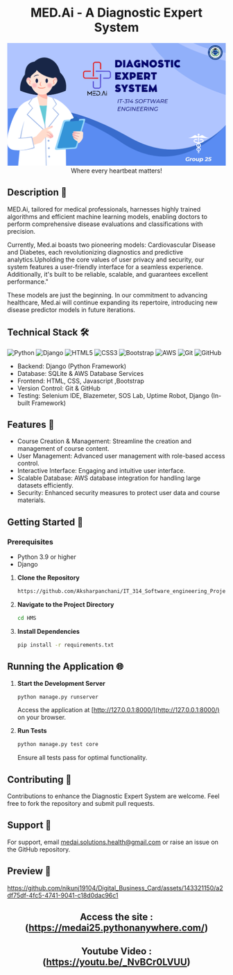<div align="center">
   
# MED.Ai - A Diagnostic Expert System
![2](https://github.com/techman0256/Data_Mining_CP2/blob/main/NVIDIA_Share_YkPau5OlhE.png)
Where every heartbeat matters!

</div>

## Description 📝

MED.Ai, tailored for medical professionals, harnesses highly trained algorithms and efficient machine learning models, enabling doctors to perform comprehensive disease evaluations and classifications with precision.

Currently, Med.ai boasts two pioneering models: Cardiovascular Disease and Diabetes, each revolutionizing diagnostics and predictive analytics.Upholding the core values of user privacy and security, our system features a user-friendly interface for a seamless experience. Additionally, it's built to be reliable, scalable, and guarantees excellent performance."

These models are just the beginning. In our commitment to advancing healthcare, Med.ai will continue expanding its repertoire, introducing new disease predictor models in future iterations.

## Technical Stack 🛠️

![Python](https://img.shields.io/badge/python-v3.6+-blue.svg)
![Django](https://img.shields.io/badge/django-v3.x-green.svg)
![HTML5](https://img.shields.io/badge/html5-%23E34F26.svg?&style=for-the-badge&logo=html5&logoColor=white)
![CSS3](https://img.shields.io/badge/css3-%231572B6.svg?&style=for-the-badge&logo=css3&logoColor=white)
![Bootstrap](https://img.shields.io/badge/bootstrap-%23563D7C.svg?&style=for-the-badge&logo=bootstrap&logoColor=white)
![AWS](https://img.shields.io/badge/aws-%23FF9900.svg?&style=for-the-badge&logo=amazon-aws&logoColor=white)
![Git](https://img.shields.io/badge/git-%23F05033.svg?&style=for-the-badge&logo=git&logoColor=white)
![GitHub](https://img.shields.io/badge/github-%23121011.svg?&style=for-the-badge&logo=github&logoColor=white)


- Backend: Django (Python Framework)
- Database: SQLite & AWS Database Services
- Frontend: HTML, CSS, Javascript ,Bootstrap 
- Version Control: Git & GitHub
- Testing: Selenium IDE, Blazemeter, SOS Lab, Uptime Robot, Django (In-built Framework)

## Features 🌟

- Course Creation & Management: Streamline the creation and management of course content.
- User Management: Advanced user management with role-based access control.
- Interactive Interface: Engaging and intuitive user interface.
- Scalable Database: AWS database integration for handling large datasets efficiently.
- Security: Enhanced security measures to protect user data and course materials.

## Getting Started 🚀

### Prerequisites

- Python 3.9 or higher
- Django


1. **Clone the Repository**
   ```bash
   https://github.com/Aksharpanchani/IT_314_Software_engineering_Project_G25.git
   ```

2. **Navigate to the Project Directory**
   ```bash
   cd HMS
   ```

3. **Install Dependencies**
   ```bash
   pip install -r requirements.txt
   ```

## Running the Application 🌐

1. **Start the Development Server**
   ```bash
   python manage.py runserver
   ```
   Access the application at [http://127.0.0.1:8000/](http://127.0.0.1:8000/) on your browser.

2. **Run Tests**
   ```bash
   python manage.py test core
   ```
   Ensure all tests pass for optimal functionality.


## Contributing 🤝

Contributions to enhance the Diagnostic Expert System are welcome. Feel free to fork the repository and submit pull requests.

## Support 💬

For support, email medai.solutions.health@gmail.com or raise an issue on the GitHub repository.

## Preview 📸



https://github.com/nikunj19104/Digital_Business_Card/assets/143321150/a2df75df-4fc5-4741-9041-c18d0dac96c1



<div align="center">
   
## Access the site : (https://medai25.pythonanywhere.com/)
## Youtube Video : (https://youtu.be/_NvBCr0LVUU)

</div>
